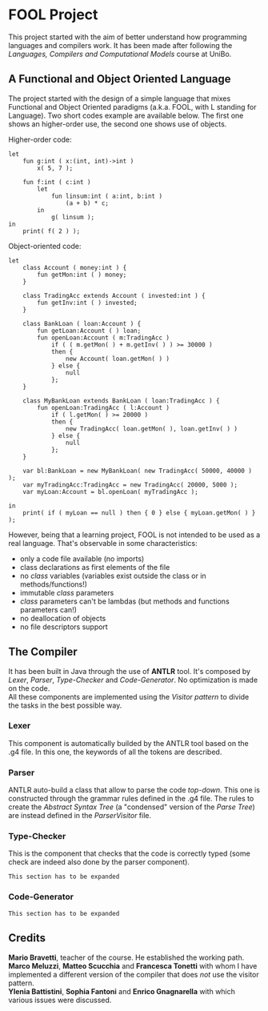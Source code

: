 # FOOL Project

This project started with the aim of better understand how programming languages and compilers work. It has been made after following the *Languages, Compilers and Computational Models* course at UniBo.

## A Functional and Object Oriented Language

The project started with the design of a simple language that mixes Functional and Object Oriented paradigms (a.k.a. FOOL, with L standing for Language). Two short codes example are available below. The first one shows an higher-order use, the second one shows use of objects.

Higher-order code:

    let
        fun g:int ( x:(int, int)->int )
            x( 5, 7 );

        fun f:int ( c:int )
            let
                fun linsum:int ( a:int, b:int )
                    (a + b) * c;
            in 
                g( linsum );   
    in
        print( f( 2 ) );

Object-oriented code:
    
    let
        class Account ( money:int ) {
            fun getMon:int ( ) money;
        }
  
        class TradingAcc extends Account ( invested:int ) {
            fun getInv:int ( ) invested;
        }

        class BankLoan ( loan:Account ) {
            fun getLoan:Account ( ) loan;
            fun openLoan:Account ( m:TradingAcc )
                if ( ( m.getMon( ) + m.getInv( ) ) >= 30000 ) 
                then {
                    new Account( loan.getMon( ) )
                } else {
                    null
                };
        } 

        class MyBankLoan extends BankLoan ( loan:TradingAcc ) {
            fun openLoan:TradingAcc ( l:Account )
                if ( l.getMon( ) >= 20000 ) 
                then {
                    new TradingAcc( loan.getMon( ), loan.getInv( ) )
                } else {
                    null
                };
        }

        var bl:BankLoan = new MyBankLoan( new TradingAcc( 50000, 40000 ) );
        var myTradingAcc:TradingAcc = new TradingAcc( 20000, 5000 );
        var myLoan:Account = bl.openLoan( myTradingAcc );

    in
        print( if ( myLoan == null ) then { 0 } else { myLoan.getMon( ) } );

However, being that a learning project, FOOL is not intended to be used as a real language. That's observable in some characteristics:

* only a code file available (no imports)
* class declarations as first elements of the file
* no *class* variables (variables exist outside the class or in methods/functions!)
* immutable *class* parameters
* *class* parameters can't be lambdas (but methods and functions parameters can!)
* no deallocation of objects
* no file descriptors support

## The Compiler

It has been built in Java through the use of **ANTLR** tool. It's composed by *Lexer*, *Parser*, *Type-Checker* and *Code-Generator*. No optimization is made on the code.</br>
All these components are implemented using the *Visitor pattern* to divide the tasks in the best possible way.

### Lexer
This component is automatically builded by the ANTLR tool based on the .g4 file. In this one, the keywords of all the tokens are described.

### Parser
ANTLR auto-build a class that allow to parse the code *top-down*. This one is constructed through the grammar rules defined in the .g4 file. The rules to create the *Abstract Syntax Tree* (a "condensed" version of the *Parse Tree*) are instead defined in the *ParserVisitor* file.

### Type-Checker
This is the component that checks that the code is correctly typed (some check are indeed also done by the parser component). 

    This section has to be expanded
    
### Code-Generator

    This section has to be expanded

## Credits
**Mario Bravetti**, teacher of the course. He established the working path.</br>
**Marco Meluzzi**, **Matteo Scucchia** and **Francesca Tonetti** with whom I have implemented a different version of the compiler that does *not* use the visitor pattern.</br>
**Ylenia Battistini**, **Sophia Fantoni** and **Enrico Gnagnarella** with which various issues were discussed.
